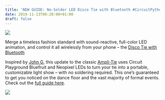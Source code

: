 ```yaml
---
title: 'NEW GUIDE: No-Solder LED Disco Tie with Bluetooth #CircuitPython'
date: 2019-11-13T06:20:00+01:00
draft: false
---
```


![](https://cdn-blog.adafruit.com/uploads/2019/11/thumb2-short-wide-animated-gif-10fps.gif)

Merge a timeless fashion standard with sound-reactive, full-color LED animation, and control it all wirelessly from your phone – the [Disco Tie with Bluetooth](https://learn.adafruit.com/no-solder-circuit-playground-bluetooth-disco-tie)

Inspired by [John G](https://youtu.be/S3amAjYvVjk), this update to the classic [Ampli-Tie](https://learn.adafruit.com/led-ampli-tie/overview) uses Circuit Playground Bluefruit and Neopixel LEDs to turn your tie into a portable, customizable light show – with no soldering required. This one’s guaranteed to get you noticed on the dance floor and the vast majority of formal events. Check out the [full guide here](https://learn.adafruit.com/led-ampli-tie/overview).

![](https://cdn-blog.adafruit.com/uploads/2019/11/app-and-tie.jpg)